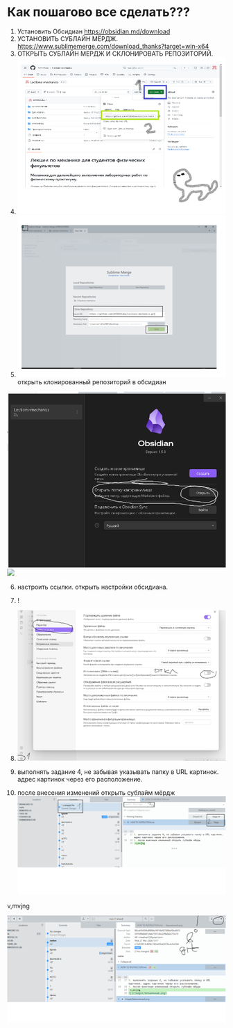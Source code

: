 # Как пошагово все сделать???
1. Установить Обсидиан https://obsidian.md/download
2. УСТАНОВИТЬ СУБЛАЙН МЁРДЖ. https://www.sublimemerge.com/download_thanks?target=win-x64
3. ОТКРЫТЬ СУБЛАЙН МЕРДЖ И СКЛОНИРОВАТЬ РЕПОЗИТОРИЙ.
4. ![](Images/ФОТО%20С%20РЕПОЗИТОРИРЯ.png)
5. ![](Images/rkjy%20hygtjobnjbz.png)
открыть клонированный репозиторий в обсидиан

![](Images/обсижиан.png)
![](обсижиан.png)

6. настроить ссылки. открыть настройки обсидиана. 
7. !
8. [](настройки%20обсидиан.png)
![](Images/настройки%20обсидиан.png)

8. выполнять задание 4, не забывая указывать папку в URL картинок. адрес картинок через его расположение.
9. после внесения изменений открыть сублайм мёрдж  
![](Images/Безымянный.png)


 v,mvjng


![](Images/bgvbr.png)
